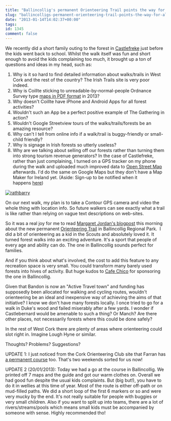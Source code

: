```yaml
---
title: "Ballincollig's permanent Orienteering Trail points the way for all West Cork towns"
slug: "ballincolligs-permanent-orienteering-trail-points-the-way-for-all-west-cork-towns"
date: "2013-01-14T14:02:37+00:00"
tags:
id: 1345
comment: false
---
```


We recently did a short family outing to the forest in [Castlefreke](http://www.coillteoutdoors.ie/?id=53andrec_site=16) just before the kids went back to school. Whilst the walk itself was fun and short enough to avoid the kids complaining too much, it brought up a ton of questions and ideas in my head, such as:

1.  Why is it so hard to find detailed information about walks/trails in West Cork and the rest of the country? The Irish Trails site is very poor indeed.
2.  Why is Coillte sticking to unreadable-by-normal-people Ordnance Survey type [maps in PDF format](http://www.coillteoutdoors.ie/?id=53andrec_site=16) in 2013?
3.  Why doesn't Coillte have iPhone and Android Apps for all forest activities?
4.  Wouldn't such an App be a perfect positive example of The Gathering in action?
5.  Wouldn't Google Streetview tours of the walks/trails/forests be an amazing resource?
6.  Why can't I tell from online info if a walk/trail is buggy-friendly or small-child friendly?
7.  Why is signage in Irish forests so utterly useless?
8.  Why are we talking about selling off our forests rather than turning them into strong tourism revenue generators?
In the case of Castlefreke, rather than just complaining, I turned on a GPS tracker on my phone during the walk and uploaded much improved data to [Open Street Map](http://www.openstreetmap.org/?lat=51.572699546813965andlon=-8.965208530426025andzoom=15) afterwards. I'd do the same on Google Maps but they don't have a Map Maker for Ireland yet. (Aside: Sign-up to be notified when it happens [here](http://code.google.com/p/google-mapmaker/wiki/MappingIE))

[![](https://conoroneill.com.s3.amazonaws.com/wp-content/uploads/2013/01/rathbarry.jpg "rathbarry")](http://www.openstreetmap.org/?lat=51.572699546813965andlon=-8.965208530426025andzoom=15)

On our next walk, my plan is to take a Contour GPS camera and video the whole thing with location info. So future walkers can see exactly what a trail is like rather than relying on vague text descriptions on web-sites.

So it was a real joy for me to read [Margaret Jordan's blogpost](http://ballincollig.wordpress.com/2013/01/14/ballincollig-regional-park-orienteering-course-and-trails/) this morning about the new permanent [Orienteering Trail](http://www.corko.net/ballincollig_poc) in Ballincollig Regional Park.  I did a bit of orienteering as a kid in the Scouts and absolutely loved it. It turned forest walks into an exciting adventure. It's a sport that people of every age and ability can do. The one in Ballincollig sounds perfect for families.

And if you think about what's involved, the cost to add this feature to any recreation space is very small. You could transform many barely used forests into hives of activity. But huge kudos to [Cafe Chico](http://www.cafechico.ie/) for sponsoring the one in Ballincollig.

Given that Bandon is now an "Active Travel town" and funding has supposedly been allocated for walking and cycling routes, wouldn't orienteering be an ideal and inexpensive way of achieving the aims of that initiative? I know we don't have many forests locally. I once tried to go for a walk in Duke's wood and failed miserably after a few yards. I wonder if Castlebernard would be amenable to such a thing? Or Manch? Are there other places, not necessarily forests where this could be done safely?

In the rest of West Cork there are plenty of areas where orienteering could slot right in. Imagine Lough Hyne or similar.

Thoughts? Problems? Suggestions?

UPDATE 1: I just noticed from the Cork Orienteering Club site that Farran has [a permanent course](http://www.corko.net/maps) too. That's two weekends sorted for us now!

UPDATE 2 (20/01/2013): Today we had a go at the course in Ballincollig. We printed off 7 maps and the guide and got our warm clothes on. Overall we had good fun despite the usual kids complaints. But (big but!), you have to do it in wellies at this time of year. Most of the route is either off-path or on mud-filled paths. We did a short loop of the first 6 markers or so and were very mucky by the end. It's not really suitable for people with buggies or very small children. Also if you want to split up into teams, there are a lot of rivers/streams/pools which means small kids must be accompanied by someone with sense. Highly recommended tho!

&nbsp;

&nbsp;
